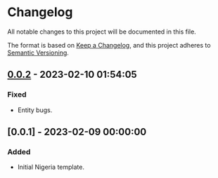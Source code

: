 # Changelog

All notable changes to this project will be documented in this file.

The format is based on [Keep a Changelog](https://keepachangelog.com/en/1.0.0/),
and this project adheres to [Semantic Versioning](https://semver.org/spec/v2.0.0.html).

## [0.0.2] - 2023-02-10 01:54:05

### Fixed

- Entity bugs.

## [0.0.1] - 2023-02-09 00:00:00

### Added

- Initial Nigeria template.



[0.0.2]: https://github.com/PolicyEngine/policyengine-ng/compare/0.0.1...0.0.2

